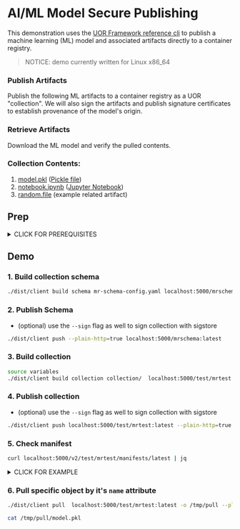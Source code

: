 # AI/ML Model Secure Publishing

This demonstration uses the [UOR Framework reference cli](https://github.com/uor-framework/uor-client-go) to publish a machine learning (ML) model and associated artifacts directly to a container registry.

> NOTICE: demo currently written for Linux x86_64

### Publish Artifacts

Publish the following ML artifacts to a container registry as a UOR "collection". We will also sign the artifacts and publish signature certificates to establish provenance of the model's origin.

### Retrieve Artifacts

Download the ML model and verify the pulled contents.

### Collection Contents:
1. [model.pkl](./collection/model.pkl) ([Pickle file](https://docs.python.org/3/library/pickle.html#module-pickle))
1. [notebook.ipynb](./collection/notebook.ipynb) ([Jupyter Notebook](https://jupyter-notebook.readthedocs.io/en/stable/notebook.html#notebook-documents))
1. [random.file](./collection/random.file) (example related artifact)

## Prep

<details><summary>CLICK FOR PREREQUISITES</summary>
<p>

### 1. Create a local registry for testing (example: [go-containerregistry](https://github.com/google/go-containerregistry))

```bash
cat <<EOF > Dockerfile
FROM cgr.dev/chainguard/go:latest
RUN GOBIN=/home/nonroot go install github.com/google/go-containerregistry/cmd/registry@latest
ENTRYPOINT ["/home/nonroot/registry", "-port", "5000"]
EOF
docker build -t registry .
```
```bash
docker run -d -p 5000:5000 --name registry registry
```

### 2. Build binary from main branch (temporary)

```bash
git clone https://github.com/uor-community/ai-model-registry ai-model-registry && cd ai-model-registry
```

```bash
docker run --rm -it --privileged \
          -v $(pwd)/dist/:/go/dist \
          -v $(pwd)/hack/build-client.sh:/go/build-client.sh \
          -e GOOS=$(uname | uname -s | awk '{print tolower($0)}') \
          -e GITHUB_REPOSITORY_OWNER=local \
          --entrypoint ./build-client.sh \
        goreleaser/goreleaser
```

### 3. Verify client binary

```bash
./dist/client version
```

</p>
</details>

## Demo
### 1. Build collection schema

```bash
./dist/client build schema mr-schema-config.yaml localhost:5000/mrschema:latest
```

### 2. Publish Schema

- (optional) use the `--sign` flag as well to sign collection with sigstore

```bash
./dist/client push --plain-http=true localhost:5000/mrschema:latest
```

### 3. Build collection

```bash
source variables 
./dist/client build collection collection/  localhost:5000/test/mrtest:latest --dsconfig ./mr-ds-out.yaml --plain-http=true
```

### 4. Publish collection

- (optional) use the `--sign` flag as well to sign collection with sigstore

```bash
./dist/client push localhost:5000/test/mrtest:latest --plain-http=true
```

### 5. Check manifest

```bash
curl localhost:5000/v2/test/mrtest/manifests/latest | jq
```

<details><summary>CLICK FOR EXAMPLE</summary>
<e>

```bash
{
  "schemaVersion": 2,
  "mediaType": "application/vnd.oci.image.manifest.v1+json",
  "config": {
    "mediaType": "application/vnd.uor.config.v1+json",
    "digest": "sha256:478a694317a07753db2de5c74c9838390bcaee24dff20ffe2f88e3ce90495828",
    "size": 883
  },
  "layers": [
    {
      "mediaType": "text/plain; charset=utf-8",
      "digest": "sha256:10d77b9b5a4322cf38bb238f3a02c6410f539fd11dc9545fac2ade20ab39368f",
      "size": 18,
      "annotations": {
        "org.opencontainers.image.title": "random.file"
      }
    },
    {
      "mediaType": "text/plain; charset=utf-8",
      "digest": "sha256:214ebd05c7f7e74f53a630a8a020c88061ea776b650a5f64dc8997ef9a71ab75",
      "size": 5,
      "annotations": {
        "org.opencontainers.image.title": "model.pkl",
        "uor.attributes": "{\"model\":true,\"model_bstch_size\":37,\"model_epochs\":44,\"model_load_weights\":\"done\",\"model_loss\":\"bar\",\"model_name\":\"test\",\"model_optimizer\":\"baz\",\"model_precision\":\"3.2\",\"model_return_sequences\":\"another\",\"model_save_weights\":\"idk\",\"model_shuffle\":\"other\",\"model_type\":\"foo\",\"model_verbose\":3,\"model_version\":\"3.2.1\",\"notebook\":false}"
      }
    },
    {
      "mediaType": "application/json",
      "digest": "sha256:23be9aed68166a1997b4396a6549f028d946b33fc2b68d56b8c297b84e973ebc",
      "size": 270,
      "annotations": {
        "org.opencontainers.image.title": "notebook.ipynb",
        "uor.attributes": "{\"model\":false,\"model_bstch_size\":37,\"model_epochs\":44,\"model_load_weights\":\"done\",\"model_loss\":\"bar\",\"model_name\":\"test\",\"model_optimizer\":\"baz\",\"model_precision\":\"3.2\",\"model_return_sequences\":\"another\",\"model_save_weights\":\"idk\",\"model_shuffle\":\"other\",\"model_type\":\"foo\",\"model_verbose\":3,\"model_version\":\"3.2.1\",\"notebook\":true}"
      }
    }
  ],
  "annotations": {
    "uor.schema": "localhost:5000/mrschema:latest"
  }
}
```

</e>
</details>

### 6. Pull specific object by it's `name` attribute

```bash
./dist/client pull  localhost:5000/test/mrtest:latest -o /tmp/pull --plain-http=true --no-verify=true --attributes mr-attributes.yaml

cat /tmp/pull/model.pkl
```
